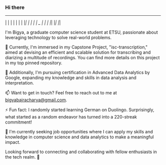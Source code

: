 ### Hi there 
 _   _    _
| | | |  | |
| |_| |  | |
|  _  |  | |
|_| |_|  |_|
 
I'm Bigya, a graduate computer science student at ETSU, passionate about leveraging technology to solve real-world problems.

🔭 Currently, I'm immersed in my Capstone Project, "isc-transcription," aimed at devising an efficient and scalable solution for transcribing and diarizing a multitude of recordings. You can find more details on this project in my top pinned repository.

🌱 Additionally, I'm pursuing certification in Advanced Data Analytics by Google, expanding my knowledge and skills in data analysis and interpretation.

📫 Want to get in touch? Feel free to reach out to me at bigyabajracharya@gmail.com.

⚡ Fun fact: I randomly started learning German on Duolingo. Surprisingly, what started as a random endeavor has turned into a 220-streak commitment!

💼 I'm currently seeking job opportunities where I can apply my skills and knowledge in computer science and data analytics to make a meaningful impact.

Looking forward to connecting and collaborating with fellow enthusiasts in the tech realm. 🚀

<!--
**bigyaa/bigyaa** is a ✨ _special_ ✨ repository because its `README.md` (this file) appears on your GitHub profile.

Here are some ideas to get you started:

- 🔭 I’m currently working on ...
- 🌱 I’m currently learning ...
- 👯 I’m looking to collaborate on ...
- 🤔 I’m looking for help with ...
- 💬 Ask me about ...
- 📫 How to reach me: ...
- 😄 Pronouns: ...
- ⚡ Fun fact: ...
-->
